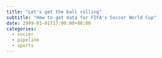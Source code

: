 ```yaml
---
title: "Let's get the ball rolling"
subtitle: "How to get data for FIFA's Soccer World Cup"
date: 2999-01-01T17:00:00+00:00
categories: 
  - soccer
  - pipeline
  - sports
---
```

